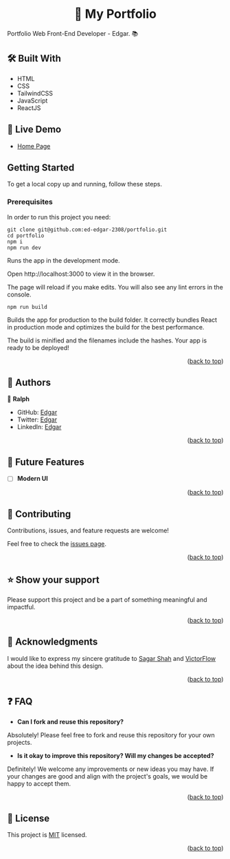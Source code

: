 <a name="readme-top"></a>

<div align="center">
  <h1>📖 My Portfolio</h>
</div>

Portfolio Web Front-End Developer - Edgar. 📚

## 🛠 Built With <a name="built-with"></a>

  <ul>
    <li>HTML</li>
    <li>CSS</li>
    <li>TailwindCSS</li>
    <li>JavaScript</li>
    <li>ReactJS</li>
  </ul>

<!-- LIVE DEMO -->

## 🚀 Live Demo <a name="live-demo"></a>

- [Home Page](https://ed-edgar-2308.github.io/portfolio/)

## Getting Started

To get a local copy up and running, follow these steps.

### Prerequisites

In order to run this project you need:

```
git clone git@github.com:ed-edgar-2308/portfolio.git
cd portfolio
npm i
npm run dev
```

Runs the app in the development mode.

Open http://localhost:3000 to view it in the browser.

The page will reload if you make edits.
You will also see any lint errors in the console.

```
npm run build
```

Builds the app for production to the build folder.
It correctly bundles React in production mode and optimizes the build for the best performance.

The build is minified and the filenames include the hashes.
Your app is ready to be deployed!

<p align="right">(<a href="#readme-top">back to top</a>)</p>

<!-- AUTHORS -->

## 👥 Authors <a name="authors"></a>

👤 **Ralph**

- GitHub: [Edgar](https://github.com/ed-edgar-2308)
- Twitter: [Edgar](https://twitter.com/)
- LinkedIn: [Edgar](https://www.linkedin.com/in/)

<p align="right">(<a href="#readme-top">back to top</a>)</p>

<!-- FUTURE FEATURES -->

## 🔭 Future Features <a name="future-features"></a>

- [ ] **Modern UI**

<p align="right">(<a href="#readme-top">back to top</a>)</p>

<!-- CONTRIBUTING -->

## 🤝 Contributing <a name="contributing"></a>

Contributions, issues, and feature requests are welcome!

Feel free to check the [issues page](../../issues/).

<p align="right">(<a href="#readme-top">back to top</a>)</p>

<!-- SUPPORT -->

## ⭐️ Show your support <a name="support"></a>

Please support this project and be a part of something meaningful and impactful.

<p align="right">(<a href="#readme-top">back to top</a>)</p>

<!-- ACKNOWLEDGEMENTS -->

## 🙏 Acknowledgments <a name="acknowledgements"></a>

I would like to express my sincere gratitude to [Sagar Shah](https://www.figma.com/community/file/1262992249991763120) and [VictorFlow](https://www.figma.com/community/file/1205401634220071380) about the idea behind this design.

<p align="right">(<a href="#readme-top">back to top</a>)</p>

## :question: FAQ <a name="faq"></a>

- **Can I fork and reuse this repository?**

Absolutely! Please feel free to fork and reuse this repository for your own projects.

- **Is it okay to improve this repository? Will my changes be accepted?**

Definitely! We welcome any improvements or new ideas you may have. If your changes are good and align with the project's goals, we would be happy to accept them.

<p align="right">(<a href="#readme-top">back to top</a>)</p>

<!-- LICENSE -->

## 📝 License <a name="license"></a>

This project is [MIT](./LICENSE) licensed.

<p align="right">(<a href="#readme-top">back to top</a>)</p>
